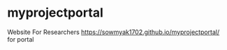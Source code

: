 # myprojectportal
 Website For Researchers
  https://sowmyak1702.github.io/myprojectportal/ for portal
